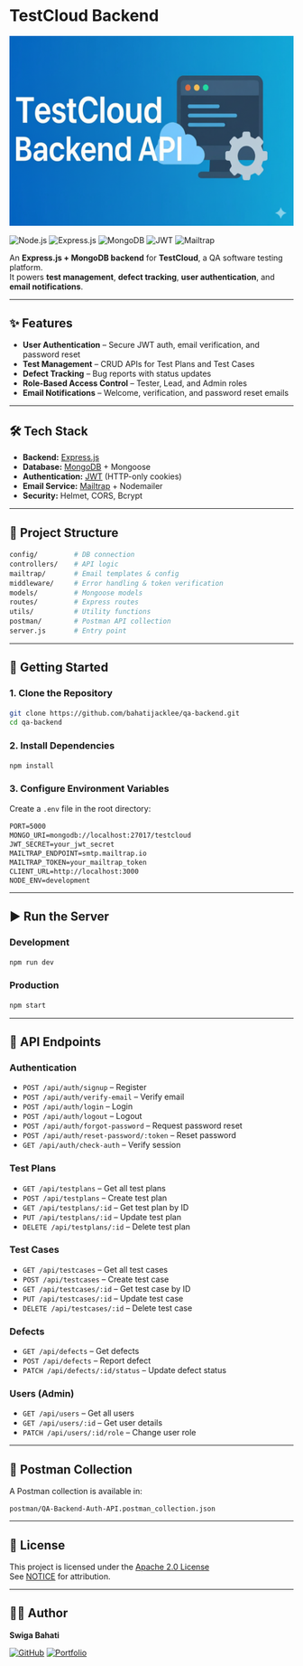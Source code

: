  # TestCloud Backend

![TestCloud Banner](./assets/banner.png)

![Node.js](https://img.shields.io/badge/Node.js-18.x-green?style=for-the-badge&logo=node.js)
![Express.js](https://img.shields.io/badge/Express.js-4.x-black?style=for-the-badge&logo=express)
![MongoDB](https://img.shields.io/badge/MongoDB-Database-green?style=for-the-badge&logo=mongodb)
![JWT](https://img.shields.io/badge/JWT-Authentication-blue?style=for-the-badge&logo=jsonwebtokens)
![Mailtrap](https://img.shields.io/badge/Mailtrap-Email-orange?style=for-the-badge&logo=mailtrap)

An **Express.js + MongoDB backend** for **TestCloud**, a QA software testing platform.  
It powers **test management**, **defect tracking**, **user authentication**, and **email notifications**.

---

## ✨ Features

- **User Authentication** – Secure JWT auth, email verification, and password reset
- **Test Management** – CRUD APIs for Test Plans and Test Cases
- **Defect Tracking** – Bug reports with status updates
- **Role-Based Access Control** – Tester, Lead, and Admin roles
- **Email Notifications** – Welcome, verification, and password reset emails

---

## 🛠 Tech Stack

- **Backend:** [Express.js](https://expressjs.com/)
- **Database:** [MongoDB](https://www.mongodb.com/) + Mongoose
- **Authentication:** [JWT](https://jwt.io/) (HTTP-only cookies)
- **Email Service:** [Mailtrap](https://mailtrap.io/) + Nodemailer
- **Security:** Helmet, CORS, Bcrypt

---

## 📂 Project Structure

```bash
config/         # DB connection
controllers/    # API logic
mailtrap/       # Email templates & config
middleware/     # Error handling & token verification
models/         # Mongoose models
routes/         # Express routes
utils/          # Utility functions
postman/        # Postman API collection
server.js       # Entry point
````

---

## 🚀 Getting Started

### 1. Clone the Repository

```bash
git clone https://github.com/bahatijacklee/qa-backend.git
cd qa-backend
```

### 2. Install Dependencies

```bash
npm install
```

### 3. Configure Environment Variables

Create a `.env` file in the root directory:

```env
PORT=5000
MONGO_URI=mongodb://localhost:27017/testcloud
JWT_SECRET=your_jwt_secret
MAILTRAP_ENDPOINT=smtp.mailtrap.io
MAILTRAP_TOKEN=your_mailtrap_token
CLIENT_URL=http://localhost:3000
NODE_ENV=development
```

---

## ▶️ Run the Server

### Development

```bash
npm run dev
```

### Production

```bash
npm start
```

---

## 📡 API Endpoints

### Authentication

* `POST /api/auth/signup` – Register
* `POST /api/auth/verify-email` – Verify email
* `POST /api/auth/login` – Login
* `POST /api/auth/logout` – Logout
* `POST /api/auth/forgot-password` – Request password reset
* `POST /api/auth/reset-password/:token` – Reset password
* `GET /api/auth/check-auth` – Verify session

### Test Plans

* `GET /api/testplans` – Get all test plans
* `POST /api/testplans` – Create test plan
* `GET /api/testplans/:id` – Get test plan by ID
* `PUT /api/testplans/:id` – Update test plan
* `DELETE /api/testplans/:id` – Delete test plan

### Test Cases

* `GET /api/testcases` – Get all test cases
* `POST /api/testcases` – Create test case
* `GET /api/testcases/:id` – Get test case by ID
* `PUT /api/testcases/:id` – Update test case
* `DELETE /api/testcases/:id` – Delete test case

### Defects

* `GET /api/defects` – Get defects
* `POST /api/defects` – Report defect
* `PATCH /api/defects/:id/status` – Update defect status

### Users (Admin)

* `GET /api/users` – Get all users
* `GET /api/users/:id` – Get user details
* `PATCH /api/users/:id/role` – Change user role

---

## 🧪 Postman Collection

A Postman collection is available in:

```
postman/QA-Backend-Auth-API.postman_collection.json
```

---

## 📜 License

This project is licensed under the [Apache 2.0 License](LICENSE)  
See [NOTICE](NOTICE) for attribution.

---

## 👨‍💻 Author

**Swiga Bahati**

[![GitHub](https://img.shields.io/badge/GitHub-Profile-black?style=flat\&logo=github)](https://github.com/bahatijacklee)
[![Portfolio](https://img.shields.io/badge/Portfolio-majorledger.vercel.app-blue?style=flat\&logo=vercel)](https://major-ledger.vercel.app)

